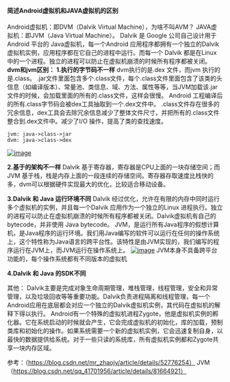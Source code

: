 #### 简述Android虚拟机和JAVA虚拟机的区别

Android虚拟机：即DVM（Dalvik Virtual Machine），为啥不叫AVM？
JAVA虚拟机：即JVM（Java Virtual Machine）。
Dalvik 是 Google 公司自己设计用于 Android 平台的 Java虚拟机，每一个Android 应用程序都拥有一个独立的Dalvik 虚拟机实例，应用程序都在它自己的进程中运行。而每一个 Dalvik 都是在Linux 中的一个进程。独立的进程可以防止在虚拟机崩溃的时候所有程序都被关闭。
**dvm和jvm区别：**
**1.执行的字节码不一样**
dvm执行的是.dex 文件，而jvm 执行的是.class。
.jar文件里面包含多个.class文件，每个.class文件里面包含了该类的头信息（如编译版本）、常量池、类信息、域、方法、属性等等，当JVM加载该.jar文件的时候，会加载里面的所有的.class文件，这样会很慢。
Android 工程编译后的所有.class字节码会被dex工具抽取到一个.dex文件中。 .class文件存在很多的冗余信息，dex工具会去除冗余信息减少了整体文件尺寸，并把所有的.class文件整合到.dex文件中。减少了I/O 操作，提高了类的查找速度。

```
jvm: java->class->jar
dvm: java->class->dex
```

[![image](https://user-images.githubusercontent.com/20238022/65572716-86712e00-df9b-11e9-86a6-679108d9201b.png)](https://user-images.githubusercontent.com/20238022/65572716-86712e00-df9b-11e9-86a6-679108d9201b.png)

**2.基于的架构不一样**
Dalvik 基于寄存器，寄存器是CPU上面的一块存储空间；而 JVM 基于栈，栈是内存上面的一段连续的存储空间。寄存器存取速度比栈快的多，dvm可以根据硬件实现最大的优化，比较适合移动设备。

**3.Dalvik 和 Java 运行环境不同**
Dalvik 经过优化，允许在有限的内存中同时运行多个虚拟机的实例，并且每一个Dalvik 应用作为一个独立的Linux 进程执行。独立的进程可以防止在虚拟机崩溃的时候所有程序都被关闭。Dalvik虚拟机有自己的 bytecode，并非使用 Java bytecode。
JVM，是运行所有Java程序的假想计算机，是Java程序的运行环境。我们用Java编写的软件可以运行在任何的操作系统上，这个特性称为Java语言的跨平台性。该特性是由JVM实现的，我们编写的程序运行在JVM上，而JVM运行在操作系统上。
[![image](https://user-images.githubusercontent.com/20238022/65574030-e4534500-df9e-11e9-83f8-32fab24003bf.png)](https://user-images.githubusercontent.com/20238022/65574030-e4534500-df9e-11e9-83f8-32fab24003bf.png)
JVM本身不具备跨平台功能的，每个操作系统都有不同版本的虚拟机

**4.Dalvik 和 Java 的SDK不同**

其他：
Dalvik主要是完成对象生命周期管理，堆栈管理，线程管理，安全和异常管理，以及垃圾回收等等重要功能。Dalvik负责进程隔离和线程管理，每一个Android应用在底层都会对应一个独立的Dalvik虚拟机实例，其代码在虚拟机的解释下得以执行。
Android有一个特殊的虚拟机进程Zygote，他是虚拟机实例的孵化器。它在系统启动的时候就会产生，它会完成虚拟机的初始化，库的加载，预制类库和初始化的操作。如果系统需要一个新的虚拟机实例，它会迅速复制自身，以最快的数据提供给系统。对于一些只读的系统库，所有虚拟机实例都和Zygote共享一块内存区域。

参考：（https://blog.csdn.net/mr_zhaojy/article/details/52776254）
JVM（https://blog.csdn.net/qq_41701956/article/details/81664921）